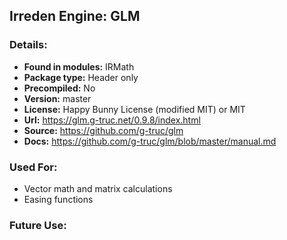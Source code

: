 ## Irreden Engine: GLM

### Details:
-   **Found in modules:** IRMath
-   **Package type:** Header only
-   **Precompiled:** No
-   **Version:** master
-   **License:** Happy Bunny License (modified MIT) or MIT
-   **Url:** https://glm.g-truc.net/0.9.8/index.html
-   **Source:** https://github.com/g-truc/glm
-   **Docs:** https://github.com/g-truc/glm/blob/master/manual.md

### Used For:
-   Vector math and matrix calculations
-   Easing functions


### Future Use:

